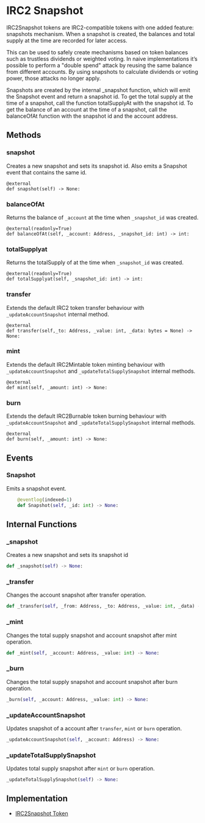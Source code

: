 # IRC2 Snapshot

IRC2Snapshot tokens are IRC2-compatible tokens with one added feature: snapshots mechanism. When a snapshot is created, the balances and total supply at the time are recorded for later access.

This can be used to safely create mechanisms based on token balances such as trustless dividends or weighted voting. In naive implementations it’s possible to perform a "double spend" attack by reusing the same balance from different accounts. By using snapshots to calculate dividends or voting power, those attacks no longer apply.

Snapshots are created by the internal \_snapshot function, which will emit the Snapshot event and return a snapshot id. To get the total supply at the time of a snapshot, call the function totalSupplyAt with the snapshot id. To get the balance of an account at the time of a snapshot, call the balanceOfAt function with the snapshot id and the account address.

## Methods

### snapshot

Creates a new snapshot and sets its snapshot id. Also emits a Snapshot event that contains the same id.

```text
@external
def snapshot(self) -> None:
```

### balanceOfAt

Returns the balance of `_account` at the time when `_snapshot_id` was created.

```text
@external(readonly=True)
def balanceOfAt(self, _account: Address, _snapshot_id: int) -> int:
```

### totalSupplyat

Returns the totalSupply of at the time when `_snapshot_id` was created.

```text
@external(readonly=True)
def totalSupplyat(self, _snapshot_id: int) -> int:
```

### transfer

Extends the default IRC2 token transfer behaviour with `_updateAccountSnapshot` internal method.

```text
@external
def transfer(self,_to: Address, _value: int, _data: bytes = None) -> None:
```

### mint

Extends the default IRC2Mintable token minting behaviour with `_updateAccountSnapshot` and `_updateTotalSupplySnapshot` internal methods.

```text
@external
def mint(self, _amount: int) -> None:
```

### burn

Extends the default IRC2Burnable token burning behaviour with `_updateAccountSnapshot` and `_updateTotalSupplySnapshot` internal methods.

```text
@external
def burn(self, _amount: int) -> None:
```

## Events

### Snapshot

Emits a snapshot event.

```python
    @eventlog(indexed=1)
    def Snapshot(self, _id: int) -> None:
```

## Internal Functions

### \_snapshot

Creates a new snapshot and sets its snapshot id

```python
def _snapshot(self) -> None:
```

### \_transfer

Changes the account snapshot after transfer operation.

```python
def _transfer(self, _from: Address, _to: Address, _value: int, _data) -> None:
```

### \_mint

Changes the total supply snapshot and account snapshot after mint operation.

```python
def _mint(self, _account: Address, _value: int) -> None:
```

### \_burn

Changes the total supply snapshot and account snapshot after burn operation.

```python
_burn(self, _account: Address, _value: int) -> None:
```

### \_updateAccountSnapshot

Updates snapshot of a account after `transfer`, `mint` or `burn` operation.

```python
_updateAccountSnapshot(self, _account: Address) -> None:
```

### \_updateTotalSupplySnapshot

Updates total supply snapshot after `mint` or `burn` operation.

```python
_updateTotalSupplySnapshot(self) -> None:
```

## Implementation

* [IRC2Snapshot Token](https://github.com/OpenDevICON/odi-contracts/blob/test-fixed/ODIContracts/tokens/IRC2snapshot.py,)

